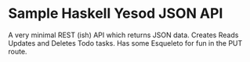 # Sample Haskell Yesod JSON API
A very minimal REST (ish) API which returns JSON data. Creates Reads Updates and Deletes Todo tasks. Has some Esqueleto for fun in the PUT route. 
